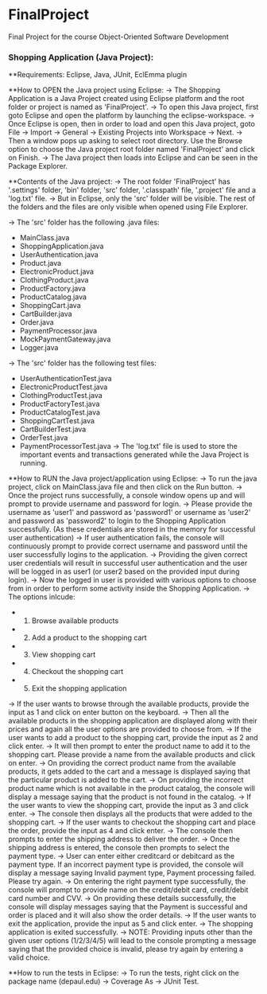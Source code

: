 # FinalProject
Final Project for the course Object-Oriented Software Development

### Shopping Application (Java Project): 



**Requirements:
Eclipse, Java, JUnit, EclEmma plugin



**How to OPEN the Java project using Eclipse:
-> The Shopping Application is a Java Project created using Eclipse platform and the root folder or project is named as 'FinalProject'.
-> To open this Java project, first goto Eclipse and open the platform by launching the eclipse-workspace.
-> Once Eclipse is open, then in order to load and open this Java project, goto File -> Import -> General -> Existing Projects into Workspace -> Next. 
-> Then a window pops up asking to select root directory. Use the Browse option to choose the Java project root folder named 'FinalProject' and click on Finish.
-> The Java project then loads into Eclipse and can be seen in the Package Explorer.



**Contents of the Java project:
-> The root folder 'FinalProject' has '.settings' folder, 'bin' folder, 'src' folder, '.classpath' file, '.project' file and a 'log.txt' file.
-> But in Eclipse, only the 'src' folder will be visible. The rest of the folders and the files are only visible when opened using File Explorer.

-> The 'src' folder has the following .java files:
   - MainClass.java
   - ShoppingApplication.java
   - UserAuthentication.java
   - Product.java
   - ElectronicProduct.java
   - ClothingProduct.java
   - ProductFactory.java
   - ProductCatalog.java
   - ShoppingCart.java
   - CartBuilder.java
   - Order.java
   - PaymentProcessor.java
   - MockPaymentGateway.java
   - Logger.java
     
-> The 'src' folder has the following test files:
   - UserAuthenticationTest.java
   - ElectronicProductTest.java
   - ClothingProductTest.java
   - ProductFactoryTest.java
   - ProductCatalogTest.java
   - ShoppingCartTest.java
   - CartBuilderTest.java
   - OrderTest.java
   - PaymentProcessorTest.java
-> The 'log.txt' file is used to store the important events and transactions generated while the Java Project is running.



**How to RUN the Java project/application using Eclipse:
-> To run the java project, click on MainClass.java file and then click on the Run button.
-> Once the project runs successfully, a console window opens up and will prompt to provide username and password for login.
-> Please provide the username as 'user1' and password as 'password1' or username as 'user2' and password as 'password2' to login to the Shopping Application successfully. (As these   credentials are stored in the memory for successful user authentication)
-> If user authentication fails, the console will continuously prompt to provide correct username and password until the user successfully logins to the application.
-> Providing the given correct user credentials will result in successful user authentication and the user will be logged in as user1 (or user2 based on the provided input during login).
-> Now the logged in user is provided with various options to choose from in order to perform some activity inside the Shopping Application.
-> The options inlcude:
   - 1. Browse available products
   - 2. Add a product to the shopping cart
   - 3. View shopping cart
   - 4. Checkout the shopping cart
   - 5. Exit the shopping application
        
-> If the user wants to browse through the available products, provide the input as 1 and click on enter button on the keyboard.
-> Then all the available products in the shopping application are displayed along with their prices and again all the user options are provided to choose from.
-> If the user wants to add a product to the shopping cart, provide the input as 2 and click enter.
-> It will then prompt to enter the product name to add it to the shopping cart. Please provide a name from the available products and click on enter.
-> On providing the correct product name from the available products, it gets added to the cart and a message is displayed saying that the particular product is added to the cart.
-> On providing the incorrect product name which is not available in the product catalog, the console will display a message saying that the product is not found in the catalog.
-> If the user wants to view the shopping cart, provide the input as 3 and click enter.
-> The console then displays all the products that were added to the shopping cart.
-> If the user wants to checkout the shopping cart and place the order, provide the input as 4 and click enter.
-> The console then prompts to enter the shipping address to deliver the order.
-> Once the shipping address is entered, the console then prompts to select the payment type.
-> User can enter either creditcard or debitcard as the payment type. If an incorrect payment type is provided, the console will display a message saying Invalid payment type, Payment processing failed. Please try again.
-> On entering the right payment type successfully, the console will prompt to provide name on the credit/debit card, credit/debit card number and CVV.
-> On providing these details successfully, the console will display messages saying that the Payment is successful and order is placed and it will also show the order details.
-> If the user wants to exit the application, provide the input as 5 and click enter.
-> The shopping application is exited successfully.
-> NOTE: Providing inputs other than the given user options (1/2/3/4/5) will lead to the console prompting a message saying that the provided choice is invalid, please try again by entering a valid choice.


 
**How to run the tests in Eclipse:
-> To run the tests, right click on the package name (depaul.edu) -> Coverage As -> JUnit Test. 

